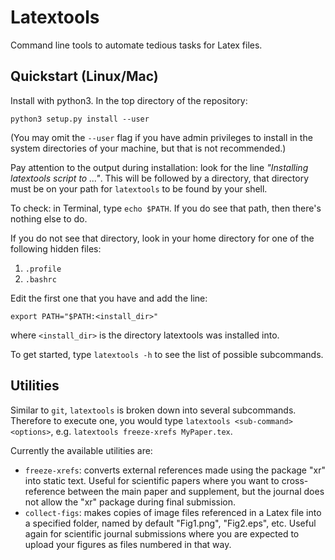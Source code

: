 # Latextools
Command line tools to automate tedious tasks for Latex files.

## Quickstart (Linux/Mac)

Install with python3. In the top directory of the repository:

```
python3 setup.py install --user
```

(You may omit the `--user` flag if you have admin privileges
to install in the system directories of your machine, but that is
not recommended.)

Pay attention to the output during installation: look for the line
*"Installing latextools script to ..."*. This will be followed by
a directory, that directory must be on your path for `latextools` 
to be found by your shell.

To check: in Terminal, type `echo $PATH`. If you do see that path,
 then there's nothing else to do.

If you do not see that
directory, look in your home directory for one of the following 
hidden files:

1. `.profile`
2. `.bashrc`

Edit the first one that you have and add the line:

```
export PATH="$PATH:<install_dir>"
```

where `<install_dir>` is the directory latextools was installed into.

To get started, type `latextools -h` to see the list of possible subcommands.

## Utilities

Similar to `git`, `latextools` is broken down into several subcommands.
Therefore to execute one, you would type `latextools <sub-command> <options>`,
e.g. `latextools freeze-xrefs MyPaper.tex`.
 
Currently the available utilities are:

* `freeze-xrefs`: converts external references made using the package "xr" into
static text. Useful for scientific papers where you want to cross-reference
between the main paper and supplement, but the journal does not allow the "xr" 
package during final submission.
* `collect-figs`: makes copies of image files referenced in a Latex file into a 
specified folder, named by default "Fig1.png", "Fig2.eps", etc. Useful again for 
scientific journal submissions where you are expected to upload your figures as 
files numbered in that way.
